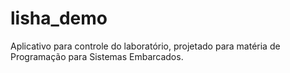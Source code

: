 # lisha_demo

Aplicativo para controle do laboratório, projetado para matéria de Programação para Sistemas Embarcados.
